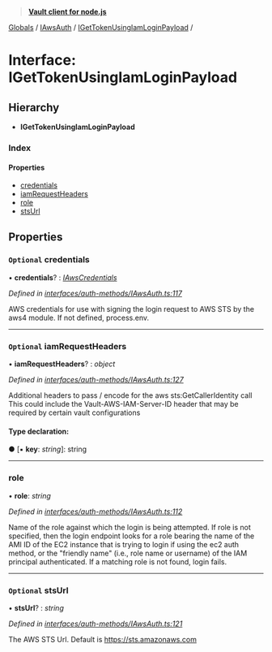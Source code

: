 > **[Vault client for node.js](../README.md)**

[Globals](../globals.md) / [IAwsAuth](../modules/iawsauth.md) / [IGetTokenUsingIamLoginPayload](iawsauth.igettokenusingiamloginpayload.md) /

# Interface: IGetTokenUsingIamLoginPayload

## Hierarchy

* **IGetTokenUsingIamLoginPayload**

### Index

#### Properties

* [credentials](iawsauth.igettokenusingiamloginpayload.md#optional-credentials)
* [iamRequestHeaders](iawsauth.igettokenusingiamloginpayload.md#optional-iamrequestheaders)
* [role](iawsauth.igettokenusingiamloginpayload.md#role)
* [stsUrl](iawsauth.igettokenusingiamloginpayload.md#optional-stsurl)

## Properties

### `Optional` credentials

• **credentials**? : *[IAwsCredentials](iawsauth.iawscredentials.md)*

*Defined in [interfaces/auth-methods/IAwsAuth.ts:117](https://github.com/theogravity/vault-tacular/blob/0b78a16/src/interfaces/auth-methods/IAwsAuth.ts#L117)*

AWS credentials for use with signing the login request to AWS STS by the aws4 module. If not defined,
process.env.

___

### `Optional` iamRequestHeaders

• **iamRequestHeaders**? : *object*

*Defined in [interfaces/auth-methods/IAwsAuth.ts:127](https://github.com/theogravity/vault-tacular/blob/0b78a16/src/interfaces/auth-methods/IAwsAuth.ts#L127)*

Additional headers to pass / encode for the aws sts:GetCallerIdentity call
This could include the Vault-AWS-IAM-Server-ID header that may be required by certain
vault configurations

#### Type declaration:

● \[▪ **key**: *string*\]: string

___

###  role

• **role**: *string*

*Defined in [interfaces/auth-methods/IAwsAuth.ts:112](https://github.com/theogravity/vault-tacular/blob/0b78a16/src/interfaces/auth-methods/IAwsAuth.ts#L112)*

Name of the role against which the login is being attempted. If role is not specified, then
the login endpoint looks for a role bearing the name of the AMI ID of the EC2 instance that
is trying to login if using the ec2 auth method, or the "friendly name"
(i.e., role name or username) of the IAM principal authenticated. If a matching role is not
found, login fails.

___

### `Optional` stsUrl

• **stsUrl**? : *string*

*Defined in [interfaces/auth-methods/IAwsAuth.ts:121](https://github.com/theogravity/vault-tacular/blob/0b78a16/src/interfaces/auth-methods/IAwsAuth.ts#L121)*

The AWS STS Url. Default is https://sts.amazonaws.com